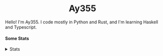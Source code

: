 <h1 align="center"><b>Ay355</b></h1>


Hello! I'm Ay355. I code mostly in Python and Rust, and I'm learning Haskell and Typescript.


#### Some Stats


<details>
<summary>Stats</summary>
<br>
 
<a href="https://github.com/Ay-355">
 <img align="center" src="https://github-readme-stats.vercel.app/api?username=Ay-355&theme=tokyonight&show_icons=true&count_private=true&hide_border=true" />
</a><a href="https://github.com/Ay-355">
  <img align="center" src="https://github-readme-stats.vercel.app/api/top-langs/?username=Ay-355&hide=toml,yaml,cmake&layout=compact&langs_count=8&theme=tokyonight&hide_border=true" />
</a>

 
&nbsp; <!-- Space character to put some space between the different stat types. -->

 
<!--START_SECTION:waka-->
![Code Time](http://img.shields.io/badge/Code%20Time-0-blue)

**🐱 My GitHub Data** 

> 🏆 62 Contributions in the Year 2022
 > 
> 📦 1.3 kB Used in GitHub's Storage 
 > 
> 🚫 Not Opted to Hire
 > 
> 📜 11 Public Repositories 
 > 
> 🔑 3 Private Repositories  
 > 
**I'm a Night 🦉** 

```text
🌞 Morning    27 commits     ██░░░░░░░░░░░░░░░░░░░░░░░   8.26% 
🌆 Daytime    130 commits    ██████████░░░░░░░░░░░░░░░   39.76% 
🌃 Evening    162 commits    ████████████░░░░░░░░░░░░░   49.54% 
🌙 Night      8 commits      ░░░░░░░░░░░░░░░░░░░░░░░░░   2.45%

```
📅 **I'm Most Productive on Monday** 

```text
Monday       58 commits     ████░░░░░░░░░░░░░░░░░░░░░   17.74% 
Tuesday      48 commits     ███░░░░░░░░░░░░░░░░░░░░░░   14.68% 
Wednesday    42 commits     ███░░░░░░░░░░░░░░░░░░░░░░   12.84% 
Thursday     48 commits     ███░░░░░░░░░░░░░░░░░░░░░░   14.68% 
Friday       48 commits     ███░░░░░░░░░░░░░░░░░░░░░░   14.68% 
Saturday     49 commits     ███░░░░░░░░░░░░░░░░░░░░░░   14.98% 
Sunday       34 commits     ██░░░░░░░░░░░░░░░░░░░░░░░   10.4%

```


📊 **This Week I Spent My Time On** 

```text
💬 Programming Languages: 
Markdown                 36 mins             ████████████████░░░░░░░░░   66.44% 
PowerShell               8 mins              ███░░░░░░░░░░░░░░░░░░░░░░   15.35% 
Text                     4 mins              ██░░░░░░░░░░░░░░░░░░░░░░░   8.23% 
Rust                     3 mins              █░░░░░░░░░░░░░░░░░░░░░░░░   6.46% 
Python                   1 min               ░░░░░░░░░░░░░░░░░░░░░░░░░   2.76%

🔥 Editors: 
Neovim                   55 mins             █████████████████████████   100.0%

🐱‍💻 Projects: 
Unknown Project          49 mins             ██████████████████████░░░   88.58% 
haste-cli                3 mins              █░░░░░░░░░░░░░░░░░░░░░░░░   6.46% 
schoolwork               2 mins              █░░░░░░░░░░░░░░░░░░░░░░░░   4.54% 
standle-bot              0 secs              ░░░░░░░░░░░░░░░░░░░░░░░░░   0.42%

💻 Operating System: 
Windows                  55 mins             █████████████████████████   100.0%

```

**I Mostly Code in Python** 

```text
Python                   8 repos             ██████████████████░░░░░░░   72.73% 
HTML                     1 repo              ██░░░░░░░░░░░░░░░░░░░░░░░   9.09% 
C++                      1 repo              ██░░░░░░░░░░░░░░░░░░░░░░░   9.09% 
Rust                     1 repo              ██░░░░░░░░░░░░░░░░░░░░░░░   9.09%

```



 Last Updated on 09/05/2022 13:10:50 UTC
<!--END_SECTION:waka-->
</details>

